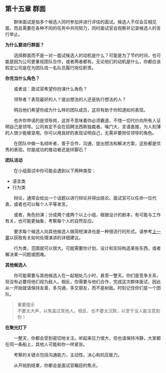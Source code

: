 ## 第十五章 群面

&emsp;&emsp;群体面试是指多个候选人同时参加并进行评估的面试。候选人不仅会互相见面，而且需要在各种不同的任务中共同努力，同时面试官会观察并记录候选人的言行举止。

**为什么要进行群面？**

&emsp;&emsp;选择群面而不是一对一面试候选人的动机是什么？可能是为了节约时间，也可能是因为公司更重视团队合作，或者两者都有。无论他们的动机是什么，你都应该假定公司是在为团队找一名队员履行岗位职责。

**你充当什么角色？**

&emsp;&emsp;或者说：面试官希望你扮演什么角色？

&emsp;&emsp;领导者？表现最好的人？提出想法的人还是执行想法的人？

&emsp;&emsp;明白他们希望你成为什么样的团队成员，这将有助于你知道如何表现。

&emsp;&emsp;也许你申请的是领导岗，这并不意味着你必须霸道，不惜一切代价向所有人证明自己是领导。公司肯定不会在招聘法西斯独裁者。嗓门大，言语直接，为人刻薄的人很少能被录用。你可以用良好的表现证明自己，无需非要担任领导的角色。

&emsp;&emsp;在团队中做一名倾听者，善于合作，沟通，提出想法和解决方案，这些都是优秀的表现。你是成功的推动者还是绊脚石？

**团队活动**

&emsp;&emsp;在小组面试中你可能会遇到以下两种类型：

* 语言类
* 行为类

&emsp;&emsp;辩论，通常会给出一个话题以进行辩论并得出结论。面试官可以任命一位代表，或者也可以每个人平等发言。

&emsp;&emsp;或者，角色扮演；分成两个或两个以上小组，根据设计的剧本，有可能与工作有关，也可能更抽象，考察每个人的自然反应。

&emsp;&emsp;要求每个候选人向其他候选人做简短演讲也是一种很流行的形式。请参考[上一章](https://github.com/pwstrick/daily/blob/master/book/prepare/14.md)以获取有关如何处理演讲的详细建议。

&emsp;&emsp;行为类，范围就可以很大。可能需要你计划，设计和实际构造某些东西，或者解决某一问题或困难。

**其他候选人**

&emsp;&emsp;你可能需要与其他候选人在一起相处几小时，甚至一整天。你们是竞争关系，但没有必要将他们视为敌人。相反，你需要与他们合作，完成这次群体面试，因此从一开始就请保持友善，多沟通，多交朋友，而不是树敌。时刻记住你们是一个团队。

> 重要提示  
> 不要太大声，以免盖过其他人。相反，也不要太沉默，以至于没人能注意到你！

**在聚光灯下**

&emsp;&emsp;一整天，你都会受到密切地关注。听起来压力很大，但也请保持冷静，大家都在同一条船上，其他人可能和你一样紧张。

&emsp;&emsp;考察的关键点包括沟通能力，主动性，决心和抗压能力。

&emsp;&emsp;从开始到结束，你都会是面试官瞩目的焦点。